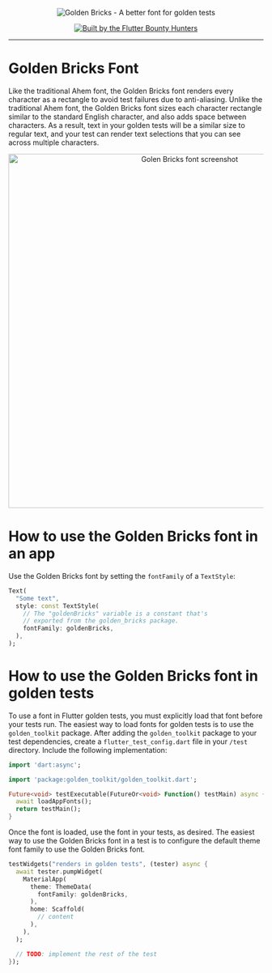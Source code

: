 <p align="center">
  <img src="https://github.com/Flutter-Bounty-Hunters/golden_bricks/assets/7259036/fcd9e03c-473b-4e52-9649-e514b6313628" alt="Golden Bricks - A better font for golden tests">
</p>

<p align="center">
  <a href="https://flutterbounythunters.com">
    <img src="https://github.com/Flutter-Bounty-Hunters/golden_bricks/assets/7259036/aa803356-0035-40ca-b9e3-d544d356d82c" alt="Built by the Flutter Bounty Hunters">
  </a>
</p>


---

# Golden Bricks Font
Like the traditional Ahem font, the Golden Bricks font renders every character as a rectangle to avoid test failures due to anti-aliasing. Unlike the traditional Ahem font, the Golden Bricks font sizes each character rectangle similar to the standard English character, and also adds space between characters. As a result, text in your golden tests will be a similar size to regular text, and your test can render text selections that you can see across multiple characters.

<p align="center">
  <img width="700" alt="Golen Bricks font screenshot" src="https://user-images.githubusercontent.com/7259036/189520359-f702481b-2eef-4340-bbfa-df16e66e6ab6.png">
</p>

# How to use the Golden Bricks font in an app
Use the Golden Bricks font by setting the `fontFamily` of a `TextStyle`:
```dart
Text(
  "Some text",
  style: const TextStyle(
    // The "goldenBricks" variable is a constant that's 
    // exported from the golden_bricks package.
    fontFamily: goldenBricks,
  ),
);
```

# How to use the Golden Bricks font in golden tests
To use a font in Flutter golden tests, you must explicitly load that font before your tests run.
The easiest way to load fonts for golden tests is to use the `golden_toolkit` package. After
adding the `golden_toolkit` package to your test dependencies, create a `flutter_test_config.dart`
file in your `/test` directory. Include the following implementation:

```dart
import 'dart:async';

import 'package:golden_toolkit/golden_toolkit.dart';

Future<void> testExecutable(FutureOr<void> Function() testMain) async {
  await loadAppFonts();
  return testMain();
}
```

Once the font is loaded, use the font in your tests, as desired. The easiest way to use the
Golden Bricks font in a test is to configure the default theme font family to use the Golden Bricks
font.

```dart
testWidgets("renders in golden tests", (tester) async {
  await tester.pumpWidget(
    MaterialApp(  
      theme: ThemeData(
        fontFamily: goldenBricks,
      ),
      home: Scaffold(
        // content
      ),
    ),
  );

  // TODO: implement the rest of the test
});
```
